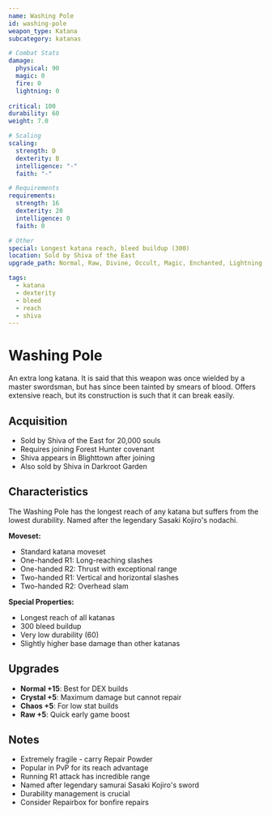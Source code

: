 ```yaml
---
name: Washing Pole
id: washing-pole
weapon_type: Katana
subcategory: katanas

# Combat Stats
damage:
  physical: 90
  magic: 0
  fire: 0
  lightning: 0
  
critical: 100
durability: 60
weight: 7.0

# Scaling
scaling:
  strength: D
  dexterity: B
  intelligence: "-"
  faith: "-"

# Requirements
requirements:
  strength: 16
  dexterity: 20
  intelligence: 0
  faith: 0

# Other
special: Longest katana reach, bleed buildup (300)
location: Sold by Shiva of the East
upgrade_path: Normal, Raw, Divine, Occult, Magic, Enchanted, Lightning, Crystal, Fire, Chaos

tags:
  - katana
  - dexterity
  - bleed
  - reach
  - shiva
---
```


# Washing Pole

An extra long katana. It is said that this weapon was once wielded by a master swordsman, but has since been tainted by smears of blood. Offers extensive reach, but its construction is such that it can break easily.

## Acquisition
- Sold by Shiva of the East for 20,000 souls
- Requires joining Forest Hunter covenant
- Shiva appears in Blighttown after joining
- Also sold by Shiva in Darkroot Garden

## Characteristics
The Washing Pole has the longest reach of any katana but suffers from the lowest durability. Named after the legendary Sasaki Kojiro's nodachi.

**Moveset:**
- Standard katana moveset
- One-handed R1: Long-reaching slashes
- One-handed R2: Thrust with exceptional range
- Two-handed R1: Vertical and horizontal slashes
- Two-handed R2: Overhead slam

**Special Properties:**
- Longest reach of all katanas
- 300 bleed buildup
- Very low durability (60)
- Slightly higher base damage than other katanas

## Upgrades
- **Normal +15**: Best for DEX builds
- **Crystal +5**: Maximum damage but cannot repair
- **Chaos +5**: For low stat builds
- **Raw +5**: Quick early game boost

## Notes
- Extremely fragile - carry Repair Powder
- Popular in PvP for its reach advantage
- Running R1 attack has incredible range
- Named after legendary samurai Sasaki Kojiro's sword
- Durability management is crucial
- Consider Repairbox for bonfire repairs